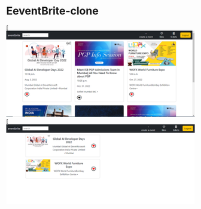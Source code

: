 # EeventBrite-clone
[![name](https://github.com/Shamshadz/EeventBrite-clone/blob/master/static/images/eventbrite.png?raw=true)
[![name](https://github.com/Shamshadz/EeventBrite-clone/blob/master/static/images/eventbrite1.png?raw=true)
